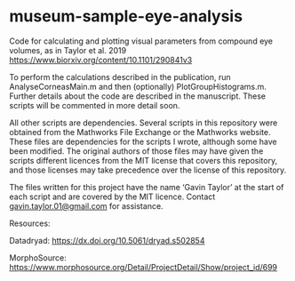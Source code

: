 # museum-sample-eye-analysis

Code for calculating and plotting visual parameters from compound eye volumes, as in Taylor et al. 2019 https://www.biorxiv.org/content/10.1101/290841v3

To perform the calculations described in the publication, run AnalyseCorneasMain.m and then (optionally) PlotGroupHistograms.m. Further details about the code are described in the manuscript. These scripts will be commented in more detail soon.

All other scripts are dependencies. Several scripts in this repository were obtained from the Mathworks File Exchange or the Mathworks website. These files are dependencies for the scripts I wrote, although some have been modified. The original authors of those files may have given the scripts different licences from the MIT license that covers this repository, and those licenses may take precedence over the license of this repository.

The files written for this project have the name ‘Gavin Taylor’ at the start of each script and are covered by the MIT licence. Contact gavin.taylor.01@gmail.com for assistance.

Resources:

Datadryad: https://dx.doi.org/10.5061/dryad.s502854

MorphoSource: https://www.morphosource.org/Detail/ProjectDetail/Show/project_id/699
